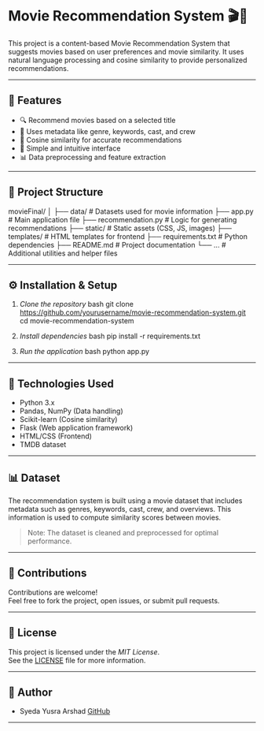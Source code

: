 # Movie Recommendation System 🎬🍿

This project is a content-based Movie Recommendation System that suggests movies based on user preferences and movie similarity. It uses natural language processing and cosine similarity to provide personalized recommendations.

---

## 🚀 Features

- 🔍 Recommend movies based on a selected title
- 📄 Uses metadata like genre, keywords, cast, and crew
- 🤖 Cosine similarity for accurate recommendations
- 🎯 Simple and intuitive interface
- 📊 Data preprocessing and feature extraction

---

## 📁 Project Structure


movieFinal/
│
├── data/                   # Datasets used for movie information
├── app.py                  # Main application file
├── recommendation.py       # Logic for generating recommendations
├── static/                 # Static assets (CSS, JS, images)
├── templates/              # HTML templates for frontend
├── requirements.txt        # Python dependencies
├── README.md               # Project documentation
└── ...                     # Additional utilities and helper files


---

## ⚙️ Installation & Setup

1. *Clone the repository*
bash
git clone https://github.com/yourusername/movie-recommendation-system.git
cd movie-recommendation-system


2. *Install dependencies*
bash
pip install -r requirements.txt


3. *Run the application*
bash
python app.py


---

## 🧠 Technologies Used

- Python 3.x
- Pandas, NumPy (Data handling)
- Scikit-learn (Cosine similarity)
- Flask (Web application framework)
- HTML/CSS (Frontend)
- TMDB dataset

---

## 📊 Dataset

The recommendation system is built using a movie dataset that includes metadata such as genres, keywords, cast, crew, and overviews. This information is used to compute similarity scores between movies.

> Note: The dataset is cleaned and preprocessed for optimal performance.

---

## 🙌 Contributions

Contributions are welcome!  
Feel free to fork the project, open issues, or submit pull requests.

---

## 📄 License

This project is licensed under the *MIT License*.  
See the [LICENSE](LICENSE) file for more information.

---

## 👤 Author

- Syeda Yusra Arshad
[GitHub](https://github.com/Yusra-Alam13)

---
